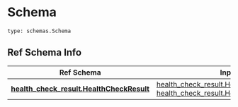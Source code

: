 # Schema
```
type: schemas.Schema
```

## Ref Schema Info
Ref Schema | Input Type | Output Type
---------- | ---------- | -----------
[**health_check_result.HealthCheckResult**](../../../../../../../components/schema/health_check_result.md) | [health_check_result.HealthCheckResultDictInput](../../../../../../../components/schema/health_check_result.md#healthcheckresultdictinput), [health_check_result.HealthCheckResultDict](../../../../../../../components/schema/health_check_result.md#healthcheckresultdict) | [health_check_result.HealthCheckResultDict](../../../../../../../components/schema/health_check_result.md#healthcheckresultdict)
